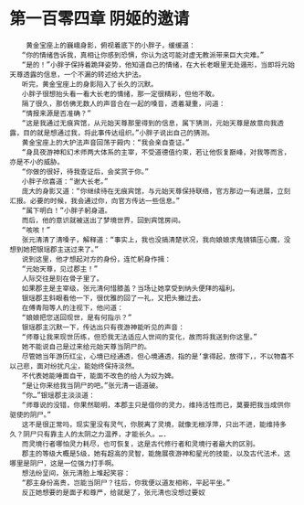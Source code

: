 # 第一百零四章 阴姬的邀请
        黄金宝座上的巍峨身影，俯视着底下的小胖子，缓缓道：
       “你的情绪告诉我，真相让你感到恐惧，你认为这可能对虚无教派带来巨大灾难。”
       “是的！”小胖子保持着跪拜姿势，他知道自己的情绪，在大长老眼里无处遁形，当即将元始天尊透露的信息，一个不漏的转述给大护法。
       听完，黄金宝座上的身影陷入了长久的沉默。
       小胖子很想抬头看一看大长老的情绪，那一定很精彩，但他不敢。
       隔了很久，那仿佛无数人的声音合在一起的嗓音，透着凝重，问道：
       “情报来源是否准确？”
       “这是我通过无痕宾馆，从元始天尊那里得到的信息，属下猜测，元始天尊是故意向我透露，目的就是想通过我，将此事传达组织。”小胖子说出自己的猜测。
       黄金宝座上的大护法声音回荡于殿内：“我会亲自查证。”
       “身具夜游神和幻术师两大体系的主宰，不受道德值约束，若让他恢复巅峰，对我等而言，亦是不小的威胁。
       “你做的很好，待我查证后，会奖赏于你。”
       小胖子欣喜道：“谢大长老。”
       庞大的身影又道：“你继续待在无痕宾馆，与元始天尊保持联络，官方那边一有进展，立刻汇报。必要的时候，我会通过你，向官方传达一些信息。”
       “属下明白！”小胖子躬身道。
       而后，他的意识就被送出了梦境世界，回到宾馆房间。
       “咳咳！”
       张元清清了清嗓子，解释道：“事实上，我也没搞清楚状况，我向娘娘求鬼镜镇压心魔，没想到她把银瑶郡主送过来了。”
       说到这里，他才想起对方的身份，连忙躬身作揖：
       “元始天尊，见过郡主！”
       人际交往是刻在骨子里了。
       如果郡主是主宰级，张元清何惜膝盖？当场让她享受到纳头便拜的福利。
       银瑶郡主斜眼看他一下，很优雅的回了一礼，又把头撇过去。
       在傅青阳等人的注视下，他问道：
       “娘娘把您送回现世，是有何指示？”
       银瑶郡主沉默一下，传达出只有夜游神能听见的声音：
       “师尊让我来现世历练，但恐我无法适应人世间的变化，故而将我送到你这里。”
       她不能说自己是过来给元始天尊当阴尸的。
       尽管她当年游历红尘，心境已经通透，但心境通透，指的是‘拿得起，放得下，，不以物喜不以己悲，面对纷扰凡尘，能始终保持淡然。
       不代表她能唾面自干，能面不改色的给人为奴为婢。
       “是让你来给我当阴尸的吧。”张元清一语道破。
       “你…”银瑶郡主淡淡道：
       “师尊说的没错，你果然聪明，本郡主只是借你的灵力，维持活性而已，莫要把我当成供你驱使的阴尸。”
       这不是很正常吗，现实里没有灵气，你脱离了灵境，就像无根浮萍，只出不进，能维持多久？阴尸只有靠主人的太阴之力温养，才能长久。….
       而灵境行者哪怕灵力耗尽，也可恢复，这是古代修行者和灵境行者最大的区别。
       郡主的等级大概是5级，她有超高的灵智，能施展夜游神和星光的技能，以及古代法术，这哪里是阴尸，这是一位强力打手啊。
       想法纷呈间，张元清脸上堆起笑容：
       “郡主身份高贵，岂能当阴尸？往后，你我便以道友相称，平起平坐。”
       反正她想要的是面子和尊严，给就是了，张元清也没想过要奴